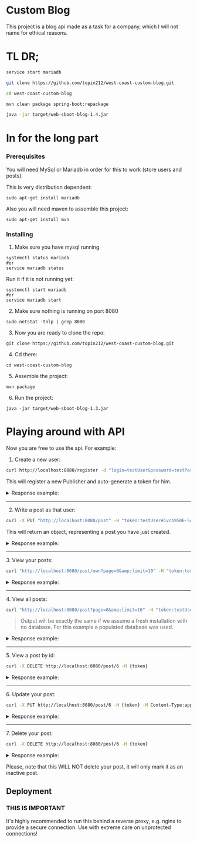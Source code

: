 # Custom Blog

This project is a blog api made as a task for a company, which I will not name for ethical reasons.

# TL DR;

```bash
service start mariadb

git clone https://github.com/topin212/west-coast-custom-blog.git

cd west-coast-custom-blog

mvn clean package spring-boot:repackage

java -jar target/web-sboot-blog-1.4.jar
```

# In for the long part

### Prerequisites

You will need MySql or Mariadb in order for this to work (store users and posts).

This is very distribution dependent:
```
sudo apt-get install mariadb
```

Also you will need maven to assemble this project:
```
sudo apt-get install mvn
```

### Installing

1. Make sure you have mysql running
```
systemctl status mariadb
#or
service mariadb status
```

Run it if it is not running yet:
```
systemctl start mariadb
#or
service mariadb start
```

2. Make sure nothing is running on port 8080
```
sudo netstat -tnlp | grep 8080
```

3. Now you are ready to clone the repo:
```
git clone https://github.com/topin212/west-coast-custom-blog.git
```

4. Cd there:
```
cd west-coast-custom-blog
```

5. Assemble the project:
```
mvn package
```

6. Run the project:
```
java -jar target/web-sboot-blog-1.3.jar
```

# Playing around with API

Now you are free to use the api.
For example:

1. Create a new user:

```bash
curl http://localhost:8080/register -d "login=testUser&password=testPass"
```

This will register a new Publisher and auto-generate a token for him.

<details><summary>Response example:</summary>
<p>

```json
{  
   "id":29,
   "name":"testUser",
   "registrationDate":{  
      "timestamp":1537132020029,
      "iso":"2018-09-17T00:07:00.029715"
   },
   "roleId":1,
   "token":"testUser#98b76b67-bc6b-412a-902a-4e368d129b99"
}
```

</p>
</details>
<hr/>

2. Write a post as that user:

```bash
curl -X PUT "http://localhost:8080/post" -H "token:testUser#1vcb9506-5q83-4891-8a99-6a04086a4e90" -H "Content-Type:application/json" -d '{"postTitle":"My new Post", "postText" : "Hello World!"}'
```

This will return an object, representing a post you have just created.
<details><summary>Response example:</summary>
<p>

```json
{  
   "id":9,
   "publisher":{  
      "id":29,
      "name":"testUser",
      "registrationDate":{  
         "timestamp":1537132020000,
         "iso":"2018-09-17T00:07:00"
      },
      "roleId":1,
      "token":"testUser#98b76b67-bc6b-412a-902a-4e368d129b99"
   },
   "postTitle":"My new Post",
   "postText":"Hello World!",
   "postDate":{  
      "timestamp":1537132131042,
      "iso":"2018-09-17T00:08:51.042544"
   },
   "thumbsUpCount":0,
   "active":true
}
```
</p>
</details>

<hr/>
3. View your posts:

```bash
curl "http://localhost:8080/post/own?page=0&amp;limit=10" -H "token:testUser#98b76b67-bc6b-412a-902a-4e368d129b99"
```

<details><summary>Response example:</summary>
<p>

```json
{  
   "content":[  
      {  
         "id":9,
         "publisher":{  
            "id":29,
            "name":"testUser",
            "registrationDate":{  
               "timestamp":1537132020000,
               "iso":"2018-09-17T00:07:00"
            },
            "roleId":1,
            "token":"testUser#98b76b67-bc6b-412a-902a-4e368d129b99"
         },
         "postTitle":"My new Post",
         "postText":"Hello World!",
         "postDate":{  
            "timestamp":1537132131000,
            "iso":"2018-09-17T00:08:51"
         },
         "thumbsUpCount":0,
         "active":true
      }
   ],
   "pageable":{  
      "sort":{  
         "sorted":false,
         "unsorted":true
      },
      "pageSize":10,
      "pageNumber":0,
      "offset":0,
      "paged":true,
      "unpaged":false
   },
   "totalPages":1,
   "last":true,
   "totalElements":1,
   "sort":{  
      "sorted":false,
      "unsorted":true
   },
   "first":true,
   "size":10,
   "number":0,
   "numberOfElements":1
}
```
</p>
</details>

<hr/>
4. View all posts:

```bash
curl "http://localhost:8080/post?page=0&amp;limit=10" -H "token:testUser#98b76b67-bc6b-412a-902a-4e368d129b99"
```
> Output will be exactly the same if we assume a fresh installation with no database. 
For this example a populated database was used.

<details><summary>Response example:</summary>
<p>

```json
{
   "content":[
      {
         "id":1,
         "publisher":{
            "id":1,
            "name":"Petya",
            "registrationDate":{
               "timestamp":1536803502000,
               "iso":"2018-09-13T04:51:42"
            },
            "roleId":1,
            "token":"Petya#0cc5ef3a-ed3f-491d-96e2-38521a1b7826"
         },
         "postTitle":"456",
         "postText":"765",
         "postDate":{
            "timestamp":1536956083000,
            "iso":"2018-09-14T23:14:43"
         },
         "thumbsUpCount":1,
         "active":true
      },
      {
         "id":2,
         "publisher":{
            "id":1,
            "name":"Petya",
            "registrationDate":{
               "timestamp":1536803502000,
               "iso":"2018-09-13T04:51:42"
            },
            "roleId":1,
            "token":"Petya#0cc5ef3a-ed3f-491d-96e2-38521a1b7826"
         },
         "postTitle":"testTitle1",
         "postText":"testPost1",
         "postDate":{
            "timestamp":1536803523000,
            "iso":"2018-09-13T04:52:03"
         },
         "thumbsUpCount":0,
         "active":true
      },
      {
         "id":3,
         "publisher":{
            "id":2,
            "name":"Vasya",
            "registrationDate":{
               "timestamp":1536803502000,
               "iso":"2018-09-13T04:51:42"
            },
            "roleId":1,
            "token":"\"\""
         },
         "postTitle":"user2TestTitle",
         "postText":"user2TestPost",
         "postDate":{
            "timestamp":1536803523000,
            "iso":"2018-09-13T04:52:03"
         },
         "thumbsUpCount":0,
         "active":true
      },
      {
         "id":4,
         "publisher":{
            "id":2,
            "name":"Vasya",
            "registrationDate":{
               "timestamp":1536803502000,
               "iso":"2018-09-13T04:51:42"
            },
            "roleId":1,
            "token":"\"\""
         },
         "postTitle":"321",
         "postText":"123",
         "postDate":{
            "timestamp":1536841167000,
            "iso":"2018-09-13T15:19:27"
         },
         "thumbsUpCount":0,
         "active":true
      },
      {
         "id":5,
         "publisher":{
            "id":27,
            "name":"SeregaQ",
            "registrationDate":{
               "timestamp":1537124018000,
               "iso":"2018-09-16T21:53:38"
            },
            "roleId":1,
            "token":"SeregaQ#fa0808ad-e6a1-4e9d-957c-f0c5f6d1c8df"
         },
         "postTitle":"My new Post",
         "postText":"Hello World!",
         "postDate":{
            "timestamp":1537124895000,
            "iso":"2018-09-16T22:08:15"
         },
         "thumbsUpCount":0,
         "active":true
      },
      {
         "id":6,
         "publisher":{
            "id":27,
            "name":"SeregaQ",
            "registrationDate":{
               "timestamp":1537124018000,
               "iso":"2018-09-16T21:53:38"
            },
            "roleId":1,
            "token":"SeregaQ#fa0808ad-e6a1-4e9d-957c-f0c5f6d1c8df"
         },
         "postTitle":"123",
         "postText":"Hello World312!",
         "postDate":{
            "timestamp":1537125604000,
            "iso":"2018-09-16T22:20:04"
         },
         "thumbsUpCount":0,
         "active":false
      },
      {
         "id":7,
         "publisher":{
            "id":27,
            "name":"SeregaQ",
            "registrationDate":{
               "timestamp":1537124018000,
               "iso":"2018-09-16T21:53:38"
            },
            "roleId":1,
            "token":"SeregaQ#fa0808ad-e6a1-4e9d-957c-f0c5f6d1c8df"
         },
         "postTitle":"123",
         "postText":"Hello World312!",
         "postDate":{
            "timestamp":1537128198000,
            "iso":"2018-09-16T23:03:18"
         },
         "thumbsUpCount":0,
         "active":true
      },
      {
         "id":8,
         "publisher":{
            "id":27,
            "name":"SeregaQ",
            "registrationDate":{
               "timestamp":1537124018000,
               "iso":"2018-09-16T21:53:38"
            },
            "roleId":1,
            "token":"SeregaQ#fa0808ad-e6a1-4e9d-957c-f0c5f6d1c8df"
         },
         "postTitle":"123",
         "postText":"Hello World312!",
         "postDate":{
            "timestamp":1537128314000,
            "iso":"2018-09-16T23:05:14"
         },
         "thumbsUpCount":0,
         "active":true
      }
   ],
   "pageable":{
      "sort":{
         "sorted":false,
         "unsorted":true
      },
      "pageSize":10,
      "pageNumber":0,
      "offset":0,
      "paged":true,
      "unpaged":false
   },
   "totalPages":1,
   "totalElements":8,
   "last":true,
   "sort":{
      "sorted":false,
      "unsorted":true
   },
   "first":true,
   "size":10,
   "number":0,
   "numberOfElements":8
}

```
</p>
</details>
<hr/>
5. View a post by id:

```bash
curl -X DELETE http://localhost:8080/post/6 -H {token}
```

<details><summary>Response example:</summary>
<p>

```json
{
   "id":5,
   "publisher":{
      "id":27,
      "name":"SeregaQ",
      "registrationDate":{
         "timestamp":1537124018000,
         "iso":"2018-09-16T21:53:38"
      },
      "roleId":1,
      "token":"SeregaQ#fa0808ad-e6a1-4e9d-957c-f0c5f6d1c8df"
   },
   "postTitle":"My new Post",
   "postText":"Hello World!",
   "postDate":{
      "timestamp":1537124895000,
      "iso":"2018-09-16T22:08:15"
   },
   "thumbsUpCount":0,
   "active":true
}
```
</p>
</details>
<hr/>
6. Update your post:


```bash
curl -X PUT http://localhost:8080/post/6 -H {token} -H Content-Type:application/json -d '{"postTitle":"Updated post title", "postText" : "Updated post Text"}'
```

<details><summary>Response example:</summary>
<p>

```json
{
   "id":6,
   "publisher":{
      "id":27,
      "name":"SeregaQ",
      "registrationDate":{
         "timestamp":1537124018000,
         "iso":"2018-09-16T21:53:38"
      },
      "roleId":1,
      "token":"SeregaQ#fa0808ad-e6a1-4e9d-957c-f0c5f6d1c8df"
   },
   "postTitle":"123",
   "postText":"Hello World312!",
   "postDate":{
      "timestamp":1537125604000,
      "iso":"2018-09-16T22:20:04"
   },
   "thumbsUpCount":0,
   "active":true
}
```

</p>
</details>
<hr/>
7. Delete your post:


```bash
curl -X DELETE http://localhost:8080/post/6 -H {token}
```

<details><summary>Response example:</summary>
<p>

```json
{
   "status":"success"
}
```
</p>
</details>

Please, note that this WILL NOT delete your post, it will only mark it as an inactive post.

## Deployment

### THIS IS IMPORTANT

It's highly recommended to run this behind a reverse proxy, e.g. nginx to provide a secure connection. Use with extreme care on unprotected connections!
